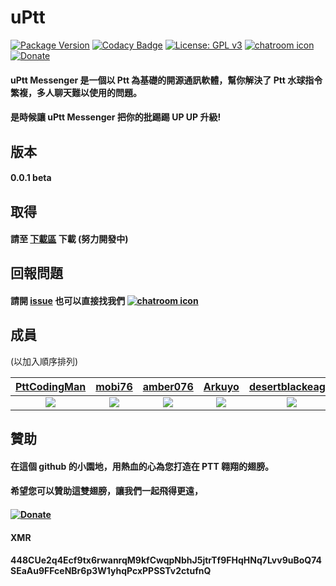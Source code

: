 # uPtt
[![Package Version](https://img.shields.io/pypi/v/uPTT.svg)](https://pypi.org/project/uPTT/)
[![Codacy Badge](https://api.codacy.com/project/badge/grade/4da1e92c94f2492588c20f8a8860383b)](https://www.codacy.com/app/Truth0906/uPTT)
[![License: GPL v3](https://img.shields.io/badge/License-GPLv3-blue.svg)](https://www.gnu.org/licenses/gpl-3.0)
[![chatroom icon](https://patrolavia.github.io/telegram-badge/chat.png)](https://t.me/uPtt_talk)
[![Donate](https://img.shields.io/badge/Donate-PayPal-green.svg)](http://paypal.me/CodingMan)

#### uPtt Messenger 是一個以 Ptt 為基礎的開源通訊軟體，幫你解決了 Ptt 水球指令繁複，多人聊天難以使用的問題。
#### 是時候讓 uPtt Messenger 把你的批踢踢 UP UP 升級!

## 版本
#### 0.0.1 beta

## 取得
#### 請至 [下載區](https://github.com/uPtt-team/uPtt/releases) 下載 (努力開發中)

## 回報問題
#### 請開 [issue](https://github.com/uPtt-team/uPtt/issues) 也可以直接找我們 [![chatroom icon](https://patrolavia.github.io/telegram-badge/chat.png)](https://t.me/uPtt_talk)

## 成員
(以加入順序排列)  

| <a href="https://github.com/PttCodingMan" target="_blank">**PttCodingMan**</a> | <a href="https://github.com/mobi76" target="_blank">**mobi76**</a> | <a href="https://github.com/amber076" target="_blank">**amber076**</a> | <a href="https://github.com/Arkuyo" target="_blank">**Arkuyo**</a> | <a href="https://github.com/desertblackeagle" target="_blank">**desertblackeagle**</a> | <a href="https://github.com/eyes8168" target="_blank">**eyes8168**</a> | <a href="https://github.com/eyes8168" target="_blank">**kailin319**</a> |
| :---: | :---: | :---: | :---: | :---: | :---: | :---: |
| [![](https://avatars2.githubusercontent.com/u/59732316?s=100)](https://github.com/PttCodingMan) | [![](https://avatars1.githubusercontent.com/u/13342737?s=100)](https://github.com/mobi76) | [![](https://avatars1.githubusercontent.com/u/59656236?s=100)](https://github.com/amber076) | [![](https://avatars1.githubusercontent.com/u/37679089?s=100)](https://github.com/Arkuyo) | [![](https://avatars1.githubusercontent.com/u/5162952?s=100)](https://github.com/desertblackeagle) | [![](https://avatars1.githubusercontent.com/u/36183322?s=100)](https://github.com/eyes8168) | [![](https://avatars1.githubusercontent.com/u/63843482?s=100)](https://github.com/kailin319) |

## 贊助
#### 在這個 github 的小園地，用熱血的心為您打造在 PTT 翱翔的翅膀。
#### 希望您可以贊助這雙翅膀，讓我們一起飛得更遠，
####
#### [![Donate](https://img.shields.io/badge/Donate-PayPal-green.svg)](http://paypal.me/CodingMan)
####
#### XMR
#### 448CUe2q4Ecf9tx6rwanrqM9kfCwqpNbhJ5jtrTf9FHqHNq7Lvv9uBoQ74SEaAu9FFceNBr6p3W1yhqPcxPPSSTv2ctufnQ

